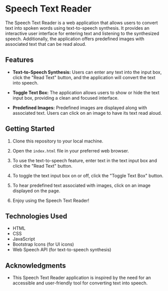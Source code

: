 

# Speech Text Reader

The Speech Text Reader is a web application that allows users to convert text into spoken words using text-to-speech synthesis. It provides an interactive user interface for entering text and listening to the synthesized speech. Additionally, the application offers predefined images with associated text that can be read aloud.


## Features

- **Text-to-Speech Synthesis:** Users can enter any text into the input box, click the "Read Text" button, and the application will convert the text into speech.

- **Toggle Text Box:** The application allows users to show or hide the text input box, providing a clean and focused interface.

- **Predefined Images:** Predefined images are displayed along with associated text. Users can click on an image to have its text read aloud.

## Getting Started

1. Clone this repository to your local machine.

2. Open the `index.html` file in your preferred web browser.

3. To use the text-to-speech feature, enter text in the text input box and click the "Read Text" button.

4. To toggle the text input box on or off, click the "Toggle Text Box" button.

5. To hear predefined text associated with images, click on an image displayed on the page.

6. Enjoy using the Speech Text Reader!

## Technologies Used

- HTML
- CSS
- JavaScript
- Bootstrap Icons (for UI icons)
- Web Speech API (for text-to-speech synthesis)


## Acknowledgments

- This Speech Text Reader application is inspired by the need for an accessible and user-friendly tool for converting text into speech.

